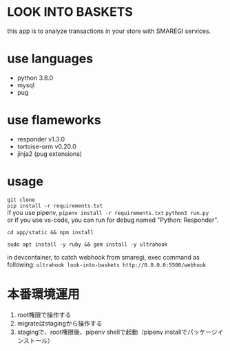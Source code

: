 # LOOK INTO BASKETS
this app is to analyze transactions in your store with SMAREGI services.

# use languages
- python 3.8.0
- mysql
- pug

# use flameworks
- responder v1.3.0
- tortoise-orm v0.20.0
- jinja2 (pug extensions)

# usage
`git clone`  
`pip install -r requirements.txt`  
if you use pipenv, 
`pipenv install -r requirements.txt`
`python3 run.py`  
or if you use vs-code, you can run for debug named "Python: Responder".  

`cd app/static && npm install`

`sudo apt install -y ruby && gem install -y ultrahook`

in devcontainer, to catch webhook from smaregi, exec command as following:
`ultrahook look-into-baskets http://0.0.0.0:5500/webhook`

# 本番環境運用
1. root権限で操作する
1. migrateはstagingから操作する
1. stagingで、root権限後、pipenv shellで起動（pipenv installでパッケージインストール）
